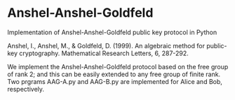 # Anshel-Anshel-Goldfeld
Implementation of Anshel-Anshel-Goldfeld public key protocol in Python

Anshel, I., Anshel, M., & Goldfeld, D. (1999). An algebraic method for public-key cryptography. Mathematical Research Letters, 6, 287-292.

We implement the Anshel-Anshel-Goldfeld protocol based on the free group of rank 2; and this can be easily extended to any free group of finite rank. Two prgrams AAG-A.py and AAG-B.py are implemented for Alice and Bob, respectively.
